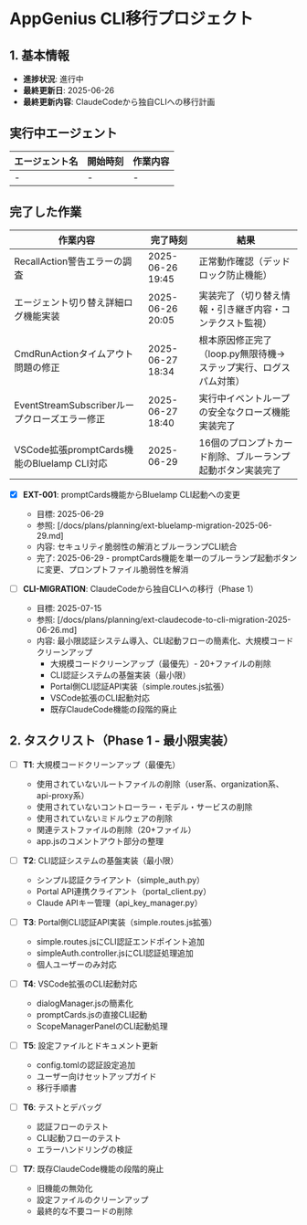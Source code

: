 # AppGenius CLI移行プロジェクト

## 1. 基本情報

- **進捗状況**: 進行中
- **最終更新日**: 2025-06-26
- **最終更新内容**: ClaudeCodeから独自CLIへの移行計画

## 実行中エージェント

| エージェント名 | 開始時刻 | 作業内容 |
|---------------|----------|----------|
| - | - | - |

## 完了した作業

| 作業内容 | 完了時刻 | 結果 |
|----------|----------|------|
| RecallAction警告エラーの調査 | 2025-06-26 19:45 | 正常動作確認（デッドロック防止機能） |
| エージェント切り替え詳細ログ機能実装 | 2025-06-26 20:05 | 実装完了（切り替え情報・引き継ぎ内容・コンテクスト監視） |
| CmdRunActionタイムアウト問題の修正 | 2025-06-27 18:34 | 根本原因修正完了（loop.py無限待機→ステップ実行、ログスパム対策） |
| EventStreamSubscriberループクローズエラー修正 | 2025-06-27 18:40 | 実行中イベントループの安全なクローズ機能実装完了 |
| VSCode拡張promptCards機能のBluelamp CLI対応 | 2025-06-29 | 16個のプロンプトカード削除、ブルーランプ起動ボタン実装完了 |

- [x] **EXT-001**: promptCards機能からBluelamp CLI起動への変更
  - 目標: 2025-06-29
  - 参照: [/docs/plans/planning/ext-bluelamp-migration-2025-06-29.md]
  - 内容: セキュリティ脆弱性の解消とブルーランプCLI統合
  - 完了: 2025-06-29 - promptCards機能を単一のブルーランプ起動ボタンに変更、プロンプトファイル脆弱性を解消

- [ ] **CLI-MIGRATION**: ClaudeCodeから独自CLIへの移行（Phase 1）
  - 目標: 2025-07-15
  - 参照: [/docs/plans/planning/ext-claudecode-to-cli-migration-2025-06-26.md]
  - 内容: 最小限認証システム導入、CLI起動フローの簡素化、大規模コードクリーンアップ
    - 大規模コードクリーンアップ（最優先）- 20+ファイルの削除
    - CLI認証システムの基盤実装（最小限）
    - Portal側CLI認証API実装（simple.routes.js拡張）
    - VSCode拡張のCLI起動対応
    - 既存ClaudeCode機能の段階的廃止

## 2. タスクリスト（Phase 1 - 最小限実装）

- [ ] **T1**: 大規模コードクリーンアップ（最優先）
  - 使用されていないルートファイルの削除（user系、organization系、api-proxy系）
  - 使用されていないコントローラー・モデル・サービスの削除
  - 使用されていないミドルウェアの削除
  - 関連テストファイルの削除（20+ファイル）
  - app.jsのコメントアウト部分の整理

- [ ] **T2**: CLI認証システムの基盤実装（最小限）
  - シンプル認証クライアント（simple_auth.py）
  - Portal API連携クライアント（portal_client.py）
  - Claude APIキー管理（api_key_manager.py）

- [ ] **T3**: Portal側CLI認証API実装（simple.routes.js拡張）
  - simple.routes.jsにCLI認証エンドポイント追加
  - simpleAuth.controller.jsにCLI認証処理追加
  - 個人ユーザーのみ対応

- [ ] **T4**: VSCode拡張のCLI起動対応
  - dialogManager.jsの簡素化
  - promptCards.jsの直接CLI起動
  - ScopeManagerPanelのCLI起動処理

- [ ] **T5**: 設定ファイルとドキュメント更新
  - config.tomlの認証設定追加
  - ユーザー向けセットアップガイド
  - 移行手順書

- [ ] **T6**: テストとデバッグ
  - 認証フローのテスト
  - CLI起動フローのテスト
  - エラーハンドリングの検証

- [ ] **T7**: 既存ClaudeCode機能の段階的廃止
  - 旧機能の無効化
  - 設定ファイルのクリーンアップ
  - 最終的な不要コードの削除
